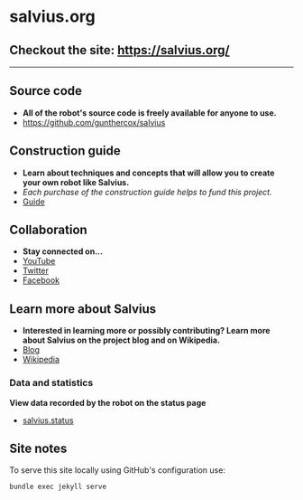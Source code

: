 salvius.org
===========

## Checkout the site: https://salvius.org/

***

## Source code

- **All of the robot's source code is freely available for anyone to use.**
- https://github.com/gunthercox/salvius

## Construction guide

- **Learn about techniques and concepts that will allow you to create your own robot like Salvius.**
- *Each purchase of the construction guide helps to fund this project.*
- [Guide](https://salvius.org/guide)

## Collaboration

- **Stay connected on...**
- [YouTube](https://www.youtube.com/user/salviusrobot/videos)
- [Twitter](https://twitter.com/salviusrobot)
- [Facebook](https://www.facebook.com/salviusrobot)

## Learn more about Salvius

- **Interested in learning more or possibly contributing? Learn more about Salvius on the project blog and on Wikipedia.**
- [Blog](https://blog.salvius.org)
- [Wikipedia](https://en.wikipedia.org/wiki/Salvius_(robot))

### Data and statistics

 **View data recorded by the robot on the status page**
- [salvius.status](https://salvius.org/status)

## Site notes

To serve this site locally using GitHub's configuration use:
```
bundle exec jekyll serve
```
